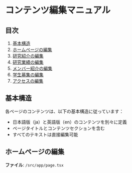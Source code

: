 # コンテンツ編集マニュアル

## 目次
1. [基本構造](#基本構造)
2. [ホームページの編集](#ホームページの編集)
3. [研究紹介の編集](#研究紹介の編集)
4. [研究業績の編集](#研究業績の編集)
5. [メンバー紹介の編集](#メンバー紹介の編集)
6. [学生募集の編集](#学生募集の編集)
7. [アクセスの編集](#アクセスの編集)

## 基本構造
各ページのコンテンツは、以下の基本構造に従っています：
- 日本語版（ja）と英語版（en）のコンテンツを別々に定義
- ページタイトルとコンテンツセクションを含む
- すべてのテキストは直接編集可能

## ホームページの編集
**ファイル**: `/src/app/page.tsx`

